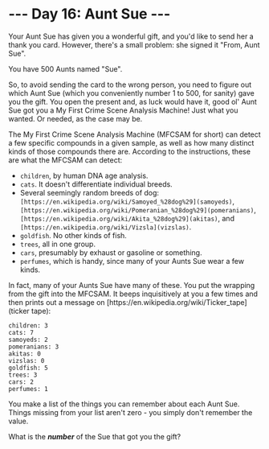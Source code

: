 # --- Day 16: Aunt Sue ---

Your Aunt Sue has given you a wonderful gift, and you'd like to send her a thank you card.  However, there's a small problem: she signed it "From, Aunt Sue".


You have 500 Aunts named "Sue".


So, to avoid sending the card to the wrong person, you need to figure out which Aunt Sue (which you conveniently number 1 to 500, for sanity) gave you the gift.  You open the present and, as luck would have it, good ol' Aunt Sue got you a My First Crime Scene Analysis Machine!  Just what you wanted.  Or needed, as the case may be.


The My First Crime Scene Analysis Machine (MFCSAM for short) can detect a few specific compounds in a given sample, as well as how many distinct kinds of those compounds there are. According to the instructions, these are what the MFCSAM can detect:


<ul>
<li><code>children</code>, by human DNA age analysis.</li>
<li><code>cats</code>.  It doesn't differentiate individual breeds.</li>
<li>Several <span title="It can tell them apart by their distinct Dog Residue.">seemingly random breeds of dog</span>: <code>[https://en.wikipedia.org/wiki/Samoyed_%28dog%29](samoyeds)</code>, <code>[https://en.wikipedia.org/wiki/Pomeranian_%28dog%29](pomeranians)</code>, <code>[https://en.wikipedia.org/wiki/Akita_%28dog%29](akitas)</code>, and <code>[https://en.wikipedia.org/wiki/Vizsla](vizslas)</code>.</li>
<li><code>goldfish</code>.  No other kinds of fish.</li>
<li><code>trees</code>, all in one group.</li>
<li><code>cars</code>, presumably by exhaust or gasoline or something.</li>
<li><code>perfumes</code>, which is handy, since many of your Aunts Sue wear a few kinds.</li>
</ul>
In fact, many of your Aunts Sue have many of these.  You put the wrapping from the gift into the MFCSAM.  It beeps inquisitively at you a few times and then prints out a message on [https://en.wikipedia.org/wiki/Ticker_tape](ticker tape):


<pre><code>children: 3
cats: 7
samoyeds: 2
pomeranians: 3
akitas: 0
vizslas: 0
goldfish: 5
trees: 3
cars: 2
perfumes: 1
</code></pre>
You make a list of the things you can remember about each Aunt Sue.  Things missing from your list aren't zero - you simply don't remember the value.


What is the <em><b>number</b></em> of the Sue that got you the gift?



